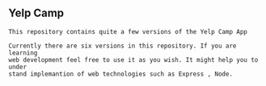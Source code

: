 ## Yelp Camp
    
    This repository contains quite a few versions of the Yelp Camp App
    
    Currently there are six versions in this repository. If you are learning 
    web development feel free to use it as you wish. It might help you to under
    stand implemantion of web technologies such as Express , Node. 